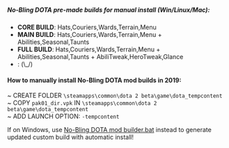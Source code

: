 
##### No-Bling DOTA pre-made builds for manual install (Win/Linux/Mac):  

- __CORE BUILD__: Hats,Couriers,Wards,Terrain,Menu  
- __MAIN BUILD__: Hats,Couriers,Wards,Terrain,Menu + Abilities,Seasonal,Taunts  
- __FULL BUILD__: Hats,Couriers,Wards,Terrain,Menu + Abilities,Seasonal,Taunts + AbiliTweak,HeroTweak,Glance  
- : (\\_/)  

#### How to manually install No-Bling DOTA mod builds in 2019:  
   ~ CREATE FOLDER `\steamapps\common\dota 2 beta\game\dota_tempcontent`  
   ~ COPY `pak01_dir.vpk` IN `\steamapps\common\dota 2 beta\game\dota_tempcontent`  
   ~ ADD LAUNCH OPTION: `-tempcontent`  

If on Windows, use [No-Bling DOTA mod builder.bat](https://github.com/No-Bling/DOTA/blob/master/No-Bling%20DOTA%20mod%20builder.zip) instead to generate updated custom build with automatic install!    


